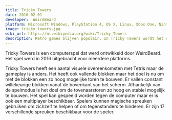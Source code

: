 ```yaml
---
title: Tricky Towers
date: 2016-02-01
developer: 	WeirdBeard
platform: Microsoft Windows, PlayStation 4, OS X, Linux, Xbox One, Nintendo Switch
image: tricky_towers.jpg
wiki_url: https://nl.wikipedia.org/wiki/Tricky_Towers
description: Retro games blijven populair. In Tricky Towers wordt het concept van het iconische Tetris op een slimme manier uitgebreid. Tricky Towers is speelbaar op een veelheid aan platforms en erg populair.
---
```


Tricky Towers is een computerspel dat werd ontwikkeld door WeirdBeard. Het spel werd in 2016 uitgebracht voor meerdere platforms.

Tricky Towers heeft een aantal visuele overeenkomsten met Tetris maar de gameplay is anders. Het heeft ook vallende blokken maar het doel is nu om met de blokken een zo hoog mogelijke toren te bouwen. Er vallen constant willekeurige blokken vanaf de bovenkant van het scherm. Afhankelijk van de spelmodus is het doel om de tovenaarstoren zo hoog en stabiel mogelijk te bouwen. Het spel kan gespeeld worden tegen de computer maar er is ook een multiplayer beschikbaar. Spelers kunnen magische spreuken gebruiken om zichzelf te helpen of om tegenstanders te hinderen. Er zijn 17 verschillende spreuken beschikbaar voor de speler.